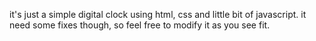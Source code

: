it's just a simple digital clock using html, css and little bit of javascript.
it need some fixes though, so feel free to modify it as you see fit.
